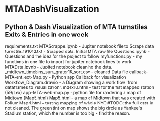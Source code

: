 # MTADashVisualization
Python &amp; Dash Visualization of MTA turnstiles Exits &amp; Entries in one week
-------
requirements.txt
MTAScrappe.ipynb - Jupiter notebook file to Scrape data
turnstile_191012.txt - Scraped data. Initial MTA raw file
Questions.ipynb - Questions and the idea for the project to follow
myfunctions.py - my functions in one file to import for jupiter notebook lines to work 
MTAData.ipynb - Jupited notebook cleaning the data. 
_midtown_timebins_sum_grater16_sort.csv - cleaned Data file
callback-MTA-ent_ext-Map.py - Python app Callback for visualization
Workflow_Diagram.drawio - a Diagram showing a work flow 'from dataframes to Visualization'.
index10.html - test for the fist mapped station (59/Lex)
app-MTA-web-map.py - python file for randering a map of Midtown (Map5.html)
Map5.html - a map of Midtown that was created with Folium 
Map4.html - testing mapping of whole NYC #TODO: the full data is not cleaned. The green tint on map shows the big circle as  Yankee's Stadium station, which the number is too big - find the reason.
